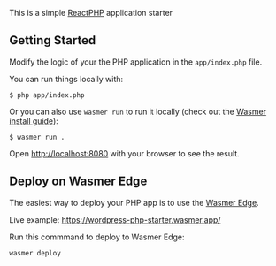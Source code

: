 This is a simple [ReactPHP](https://reactphp.org/) application starter

## Getting Started

Modify the logic of your the PHP application in the `app/index.php` file.

You can run things locally with:

```
$ php app/index.php
```

Or you can also use `wasmer run` to run it locally (check out the [Wasmer install guide](https://docs.wasmer.io/install)):

```console
$ wasmer run .
```

Open [http://localhost:8080](http://localhost:8080) with your browser to see the result.


## Deploy on Wasmer Edge

The easiest way to deploy your PHP app is to use the [Wasmer Edge](https://wasmer.io/products/edge).

Live example: https://wordpress-php-starter.wasmer.app/

Run this commmand to deploy to Wasmer Edge:

```bash
wasmer deploy
```
